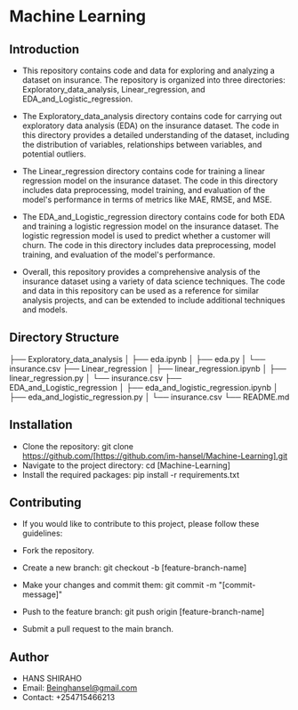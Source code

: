 # Machine Learning

## Introduction

* This repository contains code and data for exploring and analyzing a dataset on insurance. The repository is organized into three directories: Exploratory_data_analysis, Linear_regression, and EDA_and_Logistic_regression.

* The Exploratory_data_analysis directory contains code for carrying out exploratory data analysis (EDA) on the insurance dataset. The code in this directory provides a detailed understanding of the dataset, including the distribution of variables, relationships between variables, and potential outliers.

* The Linear_regression directory contains code for training a linear regression model on the insurance dataset. The code in this directory includes data preprocessing, model training, and evaluation of the model's performance in terms of metrics like MAE, RMSE, and MSE.

* The EDA_and_Logistic_regression directory contains code for both EDA and training a logistic regression model on the insurance dataset. The logistic regression model is used to predict whether a customer will churn. The code in this directory includes data preprocessing, model training, and evaluation of the model's performance.

* Overall, this repository provides a comprehensive analysis of the insurance dataset using a variety of data science techniques. The code and data in this repository can be used as a reference for similar analysis projects, and can be extended to include additional techniques and models.

## Directory Structure
├── Exploratory_data_analysis
│   ├── eda.ipynb
│   ├── eda.py
│   └── insurance.csv
├── Linear_regression
│   ├── linear_regression.ipynb
│   ├── linear_regression.py
│   └── insurance.csv
├── EDA_and_Logistic_regression
│   ├── eda_and_logistic_regression.ipynb
│   ├── eda_and_logistic_regression.py
│   └── insurance.csv
└── README.md

## Installation
* Clone the repository: git clone https://github.com/[https://github.com/im-hansel/Machine-Learning].git
* Navigate to the project directory: cd [Machine-Learning]
* Install the required packages: pip install -r requirements.txt

## Contributing
* If you would like to contribute to this project, please follow these guidelines:

* Fork the repository.
* Create a new branch: git checkout -b [feature-branch-name]
* Make your changes and commit them: git commit -m "[commit-message]"
* Push to the feature branch: git push origin [feature-branch-name]
* Submit a pull request to the main branch.

## Author
* HANS SHIRAHO
* Email: Beinghansel@gmail.com
* Contact: +254715466213

